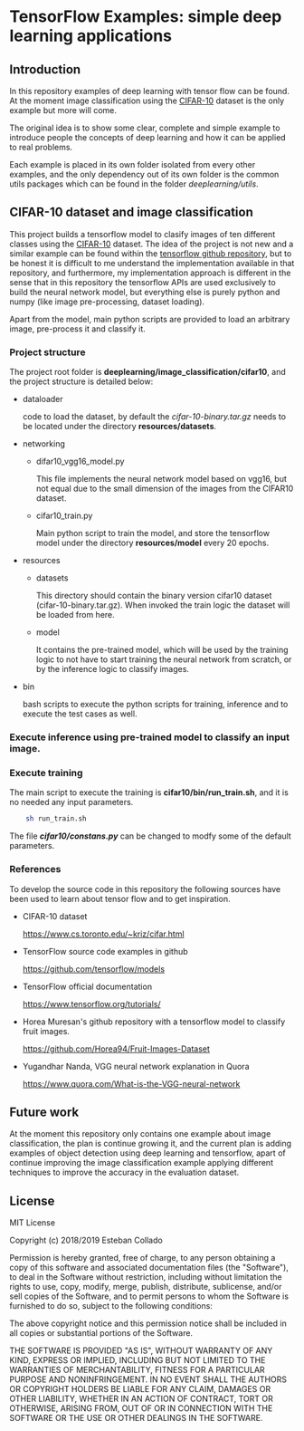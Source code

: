 # TensorFlow Examples: simple deep learning applications

## Introduction

In this repository examples of deep learning with tensor flow can be found. At the moment image classification using the 
[CIFAR-10](https://www.cs.toronto.edu/~kriz/cifar.html)  dataset is the only example but more will come.

The original idea is to show some clear, complete and simple example to introduce people the concepts of deep learning
and how it can be applied to real problems.

Each example is placed in its own folder isolated from every other examples, and the only dependency out of its own
folder is the common utils packages which can be found in the folder *deeplearning/utils*.


## CIFAR-10 dataset and image classification

This project builds a tensorflow model to clasify images of ten different classes using the
[CIFAR-10](https://www.cs.toronto.edu/~kriz/cifar.html) dataset. The idea of the project is not new and a similar example
can be found within the [tensorflow github repository](https://github.com/tensorflow/models), but to be honest
it is difficult to me understand the implementation available in that repository, and furthermore, my implementation
approach is different in the sense that in this repository the tensorflow APIs are used exclusively to build the 
neural network model, but everything else is purely python and numpy (like image pre-processing, dataset loading).

Apart from the model, main python scripts are provided to load an arbitrary image, pre-process it and classify it. 


### Project structure

The project root folder is **deeplearning/image_classification/cifar10**, and the project structure is detailed below:

- dataloader
    
    code to load the dataset, by default the *cifar-10-binary.tar.gz* needs to be located under the directory
    **resources/datasets**.
    
- networking
    - difar10_vgg16_model.py
    
        This file implements the neural network model based on vgg16, but not equal due to the small dimension of the
        images from the CIFAR10 dataset.
        
    - cifar10_train.py
    
        Main python script to train the model, and store the tensorflow model under the directory **resources/model**
        every 20 epochs.
    
- resources
    - datasets
    
        This directory should contain the binary version cifar10 dataset (cifar-10-binary.tar.gz). When invoked the
        train logic the dataset will be loaded from here. 
        
    - model
    
        It contains the pre-trained model, which will be used by the training logic to not have to start training
        the neural network from scratch, or by the inference logic to classify images.
     
- bin

    bash scripts to execute the python scripts for training, inference and to execute the test cases as well.

### Execute inference using pre-trained model to classify an input image.


### Execute training
 
 The main script to execute the training is **cifar10/bin/run_train.sh**, and it is no needed any input parameters.
 
```bash
    sh run_train.sh
```
 
 The file ***cifar10/constans.py*** can be changed to modfy some of the default parameters.
 
### References

To develop the source code in this repository the following sources have been used to learn about tensor flow and to
get inspiration.

- CIFAR-10 dataset

    https://www.cs.toronto.edu/~kriz/cifar.html
    
- TensorFlow source code examples in github 
    
    https://github.com/tensorflow/models
    
- TensorFlow official documentation
    
    https://www.tensorflow.org/tutorials/
    
- Horea Muresan's github repository with a tensorflow model to classify fruit images.
    
    https://github.com/Horea94/Fruit-Images-Dataset
    
- Yugandhar Nanda, VGG neural network explanation in Quora

    https://www.quora.com/What-is-the-VGG-neural-network

## Future work

At the moment this repository only contains one example about image classification, the plan is continue growing it, and
the current plan is adding examples of object detection using deep learning and tensorflow, apart of continue
improving the image classification example applying different techniques to improve the accuracy in the evaluation 
dataset.

## License

MIT License

Copyright (c) 2018/2019 Esteban Collado

Permission is hereby granted, free of charge, to any person obtaining a copy
of this software and associated documentation files (the "Software"), to deal
in the Software without restriction, including without limitation the rights
to use, copy, modify, merge, publish, distribute, sublicense, and/or sell
copies of the Software, and to permit persons to whom the Software is
furnished to do so, subject to the following conditions:

The above copyright notice and this permission notice shall be included in all
copies or substantial portions of the Software.

THE SOFTWARE IS PROVIDED "AS IS", WITHOUT WARRANTY OF ANY KIND, EXPRESS OR
IMPLIED, INCLUDING BUT NOT LIMITED TO THE WARRANTIES OF MERCHANTABILITY,
FITNESS FOR A PARTICULAR PURPOSE AND NONINFRINGEMENT. IN NO EVENT SHALL THE
AUTHORS OR COPYRIGHT HOLDERS BE LIABLE FOR ANY CLAIM, DAMAGES OR OTHER
LIABILITY, WHETHER IN AN ACTION OF CONTRACT, TORT OR OTHERWISE, ARISING FROM,
OUT OF OR IN CONNECTION WITH THE SOFTWARE OR THE USE OR OTHER DEALINGS IN THE
SOFTWARE.

